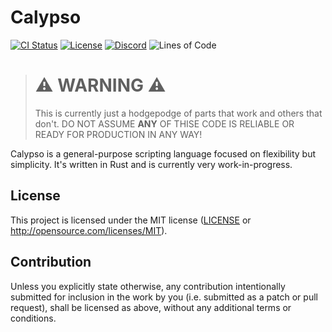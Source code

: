 # Calypso

[![CI Status][b3]][l3] [![License][b4]][l4] [![Discord][b1]][l1] ![Lines of Code][b2]

> # :warning: WARNING :warning:
> This is currently just a hodgepodge of parts that work and others that don't. DO NOT ASSUME **ANY** OF THISE CODE IS RELIABLE OR READY FOR PRODUCTION IN ANY WAY!

Calypso is a general-purpose scripting language focused on flexibility but simplicity. It's written in Rust and is currently very work-in-progress.

## License

This project is licensed under the MIT license ([LICENSE](LICENSE) or http://opensource.com/licenses/MIT).

## Contribution

Unless you explicitly state otherwise, any contribution intentionally submitted for inclusion in the work by you (i.e. submitted as a patch or pull request), shall be licensed as above, without any additional terms or conditions.

[l1]: https://discord.gg/jRaYGgeeJF
[b1]: https://img.shields.io/badge/discord-%23calypso-informational

[b2]: https://tokei.rs/b1/github/ThePuzzlemaker/Calypso?category=lines

[b3]: https://img.shields.io/travis/com/ThePuzzlemaker/Calypso?label=docs
[l3]: https://travis-ci.com/github/ThePuzzlemaker/Calypso

[b4]: https://img.shields.io/badge/license-MIT-blue.svg
[l4]: ./LICENSE